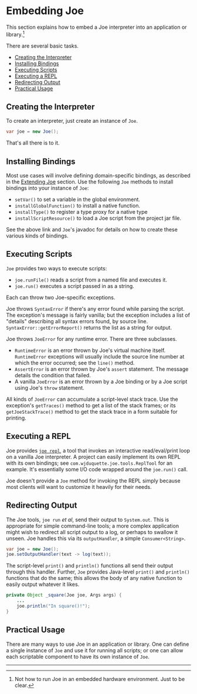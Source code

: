 # Embedding Joe

This section explains how to embed a Joe interpreter into an application
or library.[^embed]

There are several basic tasks.

- [Creating the Interpreter](#creating-the-interpreter)
- [Installing Bindings](#installing-bindings)
- [Executing Scripts](#executing-scripts)
- [Executing a REPL](#executing-a-repl)
- [Redirecting Output](#redirective-output)
- [Practical Usage](#practical-usage)

## Creating the Interpreter

To create an interpreter, just create an instance of `Joe`.

```java
var joe = new Joe();
```

That's all there is to it.

## Installing Bindings

Most use cases will involve defining domain-specific bindings, as described
in the [Extending Joe](../extending/extending.md) section.  Use the following
`Joe` methods to install bindings into your instance of `Joe`:

- `setVar()` to set a variable in the global environment.
- `installGlobalFunction()` to install a native function.
- `installType()` to register a type proxy for a native type
- `installScriptResource()` to load a Joe script from the project jar file.

See the above link and `Joe`'s javadoc for details on how to create these 
various kinds of bindings.

## Executing Scripts

`Joe` provides two ways to execute scripts:

- `joe.runFile()` reads a script from a named file and executes it.
- `joe.run()` executes a script passed in as a string.

Each can throw two Joe-specific exceptions.

Joe throws `SyntaxError` if there's any error found while parsing the
script.  The exception's message is fairly vanilla; but the exception
includes a list of "details" describing all syntax errors found, by 
source line.  `SyntaxError::getErrorReport()` returns the list as
a string for output.

Joe throws `JoeError` for any runtime error.  There are three subclasses.

- `RuntimeError` is an error thrown by Joe's virtual machine itself.  
  `RuntimeError` exceptions will usually include the source line number
  at which the error occurred; see the `line()` method.
- `AssertError` is an error thrown by Joe's `assert` statement.  The message
  details the condition that failed.
- A vanilla `JoeError` is an error thrown by a Joe binding or by a Joe
  script using Joe's `throw` statement.

All kinds of `JoeError` can accumulate a script-level stack trace.  Use
the exception's `getTraces()` method to get a list of the stack frames; or 
its `getJoeStackTrace()` method to get the stack trace in a 
form suitable for printing.

## Executing a REPL

Joe provides [`joe repl`](../joe_repl.md), a tool that invokes an interactive
read/eval/print loop on a vanilla Joe interpreter.  A project can easily
implement its own REPL with its own bindings; see 
`com.wjduquette.joe.tools.ReplTool` for an example.  It's essentially
some I/O code wrapped around the `joe.run()` call.

Joe doesn't provide a `Joe` method for invoking the REPL simply because
most clients will want to customize it heavily for their needs.

## Redirecting Output

The Joe tools, `joe run` *et al*, send their output to `System.out`.  This
is appropriate for simple command-line tools; a more complex application
might wish to redirect all script output to a log, or perhaps to swallow
it unseen.  Joe handles this via its `outputHandler`, a simple 
`Consumer<String>`.

```java
var joe = new Joe();
joe.setOutputHandler(text -> log(text));
```

The script-level `print()` and `println()` functions all send their output
through this handler.  Further, `Joe` provides Java-level `print()` and
`println()` functions that do the same; this allows the body of any 
native function to easily output whatever it likes.

```java
private Object _square(Joe joe, Args args) {
    ...
    joe.println("In square()!");
}
```

## Practical Usage

There are many ways to use Joe in an application or library.  One can define
a single instance of `Joe` and use it for running all scripts; or one can
allow each scriptable component to have its own instance of `Joe`.

---

[^embed]: Not how to run Joe in an embedded hardware environment.  Just
to be clear.
